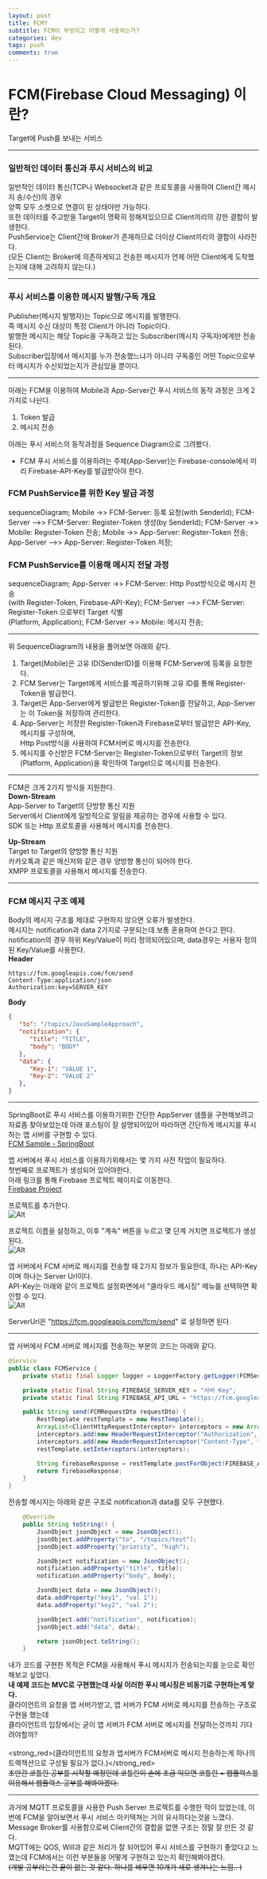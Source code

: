 ```yaml
---
layout: post
title: FCM?
subtitle: FCM이 무엇이고 어떻게 사용하는가?
categories: dev
tags: push
comments: true
---
```


# FCM(Firebase Cloud Messaging) 이란?  
Target에 Push를 보내는 서비스  


<hr>

### 일반적인 데이터 통신과 푸시 서비스의 비교  
일반적인 데이터 통신(TCP나 Websocket과 같은 프로토콜을 사용하여 Client간 메시지 송/수신)의 경우  
양쪽 모두 소켓으로 연결이 된 상태야만 가능하다.  
또한 데이터를 주고받을 Target이 명확히 정해져있으므로 Client끼리의 강한 결합이 발생한다.  
PushService는 Client간에 Broker가 존재하므로 더이상 Client끼리의 결합이 사라진다.  
(모든 Client는 Broker에 의존하게되고 전송한 메시지가 언제 어떤 Client에게 도착했는지에 대해 고려하지 않는다.)  

<hr>

### 푸시 서비스를 이용한 메시지 발행/구독 개요    
Publisher(메시지 발행자)는 Topic으로 메시지를 발행한다.  
즉 메시지 수신 대상이 특정 Client가 아니라 Topic이다.  
발행한 메시지는 해당 Topic을 구독하고 있는 Subscriber(메시지 구독자)에게만 전송된다.  
Subscriber입장에서 메시지를 누가 전송했느냐가 아니라 구독중인 어떤 Topic으로부터 메시지가 수신되었는지가 관심있을 뿐이다.  

<hr>

아래는 FCM을 이용하여 Mobile과 App-Server간 푸시 서비스의 동작 과정은 크게 2가지로 나뉜다.  
1. Token 발급  
2. 메시지 전송  

아래는 푸시 서비스의 동작과정을 Sequence Diagram으로 그려봤다.  
* FCM 푸시 서비스를 이용하려는 주체(App-Server)는 Firebase-console에서 미리 Firebase-API-Key를 발급받아야 한다.  

### FCM PushService를 위한 Key 발급 과정   
<div class="mermaid"> 
sequenceDiagram;  
    Mobile ->> FCM-Server: 등록 요청(with SenderId);
    FCM-Server -->> FCM-Server: Register-Token 생성(by SenderId);
    FCM-Server ->> Mobile: Register-Token 전송;
    Mobile ->> App-Server: Register-Token 전송;
    App-Server -->> App-Server: Register-Token 저장;
</div>

### FCM PushService를 이용해 메시지 전달 과정  
<div class="mermaid"> 
sequenceDiagram;
    App-Server ->> FCM-Server: Http Post방식으로 메시지 전송<br/>(with Register-Token, Firebase-API-Key);
    FCM-Server -->> FCM-Server: Register-Token 으로부터 Target 식별<br/>(Platform, Application);
    FCM-Server ->> Mobile: 메시지 전송;
</div>  

<hr>

위 SequenceDiagram의 내용을 풀어보면 아래와 같다.  
1. Target(Mobile)은 고유 ID(SenderID)를 이용해 FCM-Server에 등록을 요청한다.  
2. FCM Server는 Target에게 서비스를 제공하기위해 고유 ID를 통해 Register-Token을 발급한다.  
3. Target은 App-Server에게 발급받은 Register-Token를 전달하고, App-Server는 이 Token을 저장하여 관리한다.  
4. App-Server는 저장한 Register-Token과 Firebase로부터 발급받은 API-Key, 메시지를 구성하며,  
   Http Post방식을 사용하여 FCM서버로 메시지를 전송한다.  
5. 메시지를 수신받은 FCM-Server는 Register-Token으로부터 Target의 정보(Platform, Application)을 확인하여 Target으로 메시지를 전송한다.  

<hr>

FCM은 크게 2가지 방식을 지원한다.  
__Down-Stream__  
App-Server to Target의 단방향 통신 지원  
Server에서 Client에게 일방적으로 알림을 제공하는 경우에 사용할 수 있다.  
SDK 또는 Http 프로토콜을 사용해서 메시지를 전송한다.  

__Up-Stream__  
Target to Target의 양방향 통신 지원  
카카오톡과 같은 메신저와 같은 경우 양방향 통신이 되어야 한다.  
XMPP 프로토콜을 사용해서 메시지를 전송한다.
<hr>

### FCM 메시지 구조 예제  
Body의 메시지 구조를 제대로 구현하지 않으면 오류가 발생한다.  
메시지는 notification과 data 2가지로 구분되는데 보통 혼용하여 쓴다고 한다.  
notification의 경우 하위 Key/Value이 미리 정의되어있으며, data경우는 사용자 정의된 Key/Value를 사용한다.  
__Header__  
```
https://fcm.googleapis.com/fcm/send
Content-Type:application/json
Authorization:key=SERVER_KEY
```  

__Body__
```json
{
   "to": "/topics/JavaSampleApproach",
   "notification": {
      "title": "TITLE",
      "body": "BODY"
   },
   "data": {
      "Key-1": "VALUE 1",
      "Key-2": "VALUE 2"
   },
}
```  

<hr>

SpringBoot로 푸시 서비스를 이용하기위한 간단한 AppServer 샘플을 구현해보려고 자료좀 찾아보았는데
아래 포스팅이 잘 설명되어있어 따라하면 간단하게 메시지를 푸시하는 앱 서버를 구현할 수 있다.  
[FCM Sample - SpringBoot](https://grokonez.com/spring-framework/spring-boot/firebase-cloud-messaging-server-spring-to-push-notification-example-spring-boot)  

앱 서버에서 푸시 서비스를 이용하기위해서는 몇 가지 사전 작업이 필요하다.  
첫번째로 프로젝트가 생성되어 있어야한다.  
아래 링크를 통해 Firebase 프로젝트 페이지로 이동한다.  
[Firebase Project](https://console.firebase.google.com/)  

프로젝트를 추가한다.  
![Alt](/assets/img/dev/push/dev-pns-fcm-create-project-step1.png)  
  

프로젝트 이름을 설정하고, 이후 "계속" 버튼을 누르고 몇 단계 거치면 프로젝트가 생성된다.  
![Alt](/assets/img/dev/push/dev-pns-fcm-create-project-step2.png)  

앱 서버에서 FCM 서버로 메시지를 전송할 때 2가지 정보가 필요한데, 하나는 API-Key이며 하나는 Server Url이다.  
API-Key는 아래와 같이 프로젝트 설정화면에서 "클라우드 메시징" 메뉴를 선택하면 확인할 수 있다.  
![Alt](/assets/img/dev/push/dev-pns-fcm-create-project-step3.png)  

ServerUrl은 "https://fcm.googleapis.com/fcm/send" 로 설정하면 된다.  

<hr>

앱 서버에서 FCM 서버로 메시지를 전송하는 부분의 코드는 아래와 같다.  

```java
@Service
public class FCMService {
    private static final Logger logger = LoggerFactory.getLogger(FCMService.class);

    private static final String FIREBASE_SERVER_KEY = "서버 Key";
    private static final String FIREBASE_API_URL = "https://fcm.googleapis.com/fcm/send";

    public String send(FCMRequestDto requestDto) {
        RestTemplate restTemplate = new RestTemplate();
        ArrayList<ClientHttpRequestInterceptor> interceptors = new ArrayList<>();
        interceptors.add(new HeaderRequestInterceptor("Authorization", "key=" + FIREBASE_SERVER_KEY));
        interceptors.add(new HeaderRequestInterceptor("Content-Type", "application/json"));
        restTemplate.setInterceptors(interceptors);

        String firebaseResponse = restTemplate.postForObject(FIREBASE_API_URL, requestDto.toString(), String.class);
        return firebaseResponse;
    }
}
```

전송할 메시지는 아래와 같은 구조로 notification과 data를 모두 구현했다.  
```java
    @Override
    public String toString() {
        JsonObject jsonObject = new JsonObject();
        jsonObject.addProperty("to", "/topics/test");
        jsonObject.addProperty("priority", "high");

        JsonObject notification = new JsonObject();
        notification.addProperty("title", title);
        notification.addProperty("body", body);

        JsonObject data = new JsonObject();
        data.addProperty("key1", "val 1");
        data.addProperty("key2", "val 2");

        jsonObject.add("notification", notification);
        jsonObject.add("data", data);

        return jsonObject.toString();
    }
```

내가 코드를 구현한 목적은 FCM을 사용해서 푸시 메시지가 전송되는지를 눈으로 확인해보고 싶었다.  
__내 예제 코드는 MVC로 구현했는데 사실 이러한 푸시 메시징은 비동기로 구현하는게 맞다.__  
클라이언트의 요청을 앱 서버가받고, 앱 서버가 FCM 서버로 메시지를 전송하는 구조로 구현을 했는데  
클라이언트의 입장에서는 굳이 앱 서버가 FCM 서버로 메시지를 전달하는것까지 기다려야할까?  
<br><strong_red>(클라이언트의 요청과 앱서버가 FCM서버로 메시지 전송하는게 하나의 트랙잭션으로 구성될 필요가 없다.)</strong_red>  
~~조만간 코틀린 공부를 시작할 예정인데 코틀린이 손에 조금 익으면 코틀린 + 웹플럭스를 이용해서 웹플럭스 공부를 해봐야겠다.~~  

<hr>

과거에 MQTT 프로토콜을 사용한 Push Server 프로젝트를 수행한 적이 있었는데, 이번에 FCM을 알아보면서 푸시 서비스 아키텍쳐는 거의 유사하다는것을 느꼈다.  
Message Broker를 사용함으로써 Client간의 결합을 없앤 구조는 정말 잘 만든 것 같다.  
MQTT에는 QOS, Will과 같은 처리가 잘 되어있어 푸시 서비스를 구현하기 좋았다고 느꼈는데 FCM에서는 이런 부분들을 어떻게 구현하고 있는지 확인해봐야겠다.  
~~(개발 공부라는건 끝이 없는 것 같다. 하나를 배우면 10개가 새로 생겨나는 느낌.. )~~  